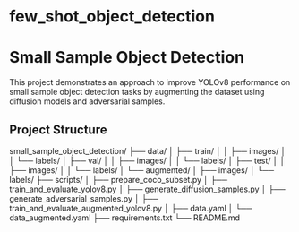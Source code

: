 # few_shot_object_detection
# Small Sample Object Detection

This project demonstrates an approach to improve YOLOv8 performance on small sample object detection tasks by augmenting the dataset using diffusion models and adversarial samples.

## Project Structure
small_sample_object_detection/ 
├── data/ 
│ ├── train/ 
│ │ ├── images/ 
│ │ └── labels/ 
│ ├── val/ 
│ │ ├── images/ 
│ │ └── labels/ 
│ ├── test/ 
│ │ ├── images/ 
│ │ └── labels/ 
│ └── augmented/ 
│ ├── images/ 
│ └── labels/ 
├── scripts/ 
│ ├── prepare_coco_subset.py 
│ ├── train_and_evaluate_yolov8.py 
│ ├── generate_diffusion_samples.py 
│ ├── generate_adversarial_samples.py 
│ ├── train_and_evaluate_augmented_yolov8.py 
│ ├── data.yaml 
│ └── data_augmented.yaml 
├── requirements.txt 
└── README.md
